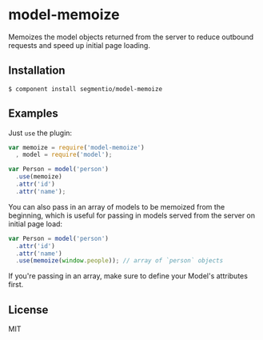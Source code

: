 # model-memoize

  Memoizes the model objects returned from the server to reduce outbound requests and speed up initial page loading.

## Installation

    $ component install segmentio/model-memoize

## Examples

  Just `use` the plugin:

```js
var memoize = require('model-memoize')
  , model = require('model');

var Person = model('person')
  .use(memoize)
  .attr('id')
  .attr('name');
```

  You can also pass in an array of models to be memoized from the beginning, which is useful for passing in models served from the server on initial page load:

```js
var Person = model('person')
  .attr('id')
  .attr('name')
  .use(memoize(window.people)); // array of `person` objects
```

  If you're passing in an array, make sure to define your Model's attributes first.

## License

  MIT
